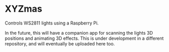 # XYZmas

Controls WS2811 lights using a Raspberry Pi.

In the future, this will have a companion app for scanning the lights 3D positions and animating 3D effects.
This is under development in a different repository, and will eventually be uploaded here too.
